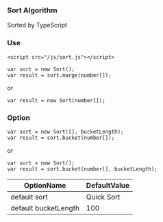 ### Sort Algorithm

Sorted by TypeScript


### Use

````
<script src="/js/sort.js"></script>
````

````
var sort = new Sort();
var result = sort.marge(number[]);
````

or

````
var result = new Sort(number[]);
````

### Option

````
var sort = new Sort([], bucketLength);
var result = sort.bucket(number[]);
````
or

````
var sort = new Sort();
var result = sort.bucket(number[], bucketLength);
````


| OptionName           | DefaultValue    |
| -------------------- |-----------------|
| default sort         | Quick Sort      |
| default bucketLength | 100             |
